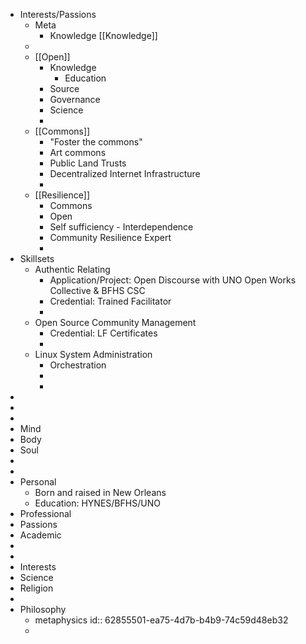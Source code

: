 - Interests/Passions
	- Meta
		- Knowledge [[Knowledge]]
	-
	- [[Open]]
		- Knowledge
			- Education
		- Source
		- Governance
		- Science
		-
	- [[Commons]]
		- "Foster the commons"
		- Art commons
		- Public Land Trusts
		- Decentralized Internet Infrastructure
		-
	- [[Resilience]]
		- Commons
		- Open
		- Self sufficiency - Interdependence
		- Community Resilience Expert
		-
- Skillsets
	- Authentic Relating
		- Application/Project: Open Discourse with UNO Open Works Collective & BFHS CSC
		- Credential: Trained Facilitator
		-
	- Open Source Community Management
		- Credential: LF Certificates
		-
	- Linux System Administration
		- Orchestration
		-
		-
-
-
-
- Mind
- Body
- Soul
-
-
- Personal
	- Born and raised in New Orleans
	- Education: HYNES/BFHS/UNO
- Professional
- Passions
- Academic
-
-
- Interests
- Science
- Religion
-
- Philosophy
	- metaphysics
	  id:: 62855501-ea75-4d7b-b4b9-74c59d48eb32
	-